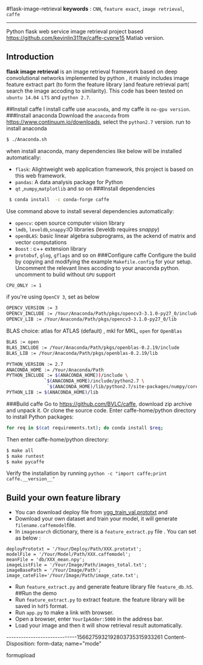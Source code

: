 #flask-image-retrieval
**keywords** : `CNN`, `feature exact`, `image retrieval`, `caffe`

-------------------------------------------
Python flask web service image retrieval project based https://github.com/kevinlin311tw/caffe-cvprw15 Matlab version.
## Introduction
**flask image retrieval** is an image retrieval framework based on deep  convolutional networks implemented by python , it mainly includes image feature extract part (to form the feature library )and feature retrieval part( search the image accoding to similarity).
This code has been tested on `ubuntu 14.04 LTS` and `python 2.7`.

##Install caffe
I install caffe use `anaconda`, and my caffe is `no-gpu version`.
###Install anaconda
Download the `anaconda` from https://www.continuum.io/downloads, select the `python2.7` version. run to install anaconda
```bash
$ ./Anaconda.sh
```
when install anaconda, many dependencies like below  will be installed automatically:
  - `flask`:  Alightweight web application framework, this project is based on this web framework.
  - `pandas`: A data analysis package for Python
  - `qt` ,`numpy`,`matplotlib` and so on
###Install dependencies
```bash
 $ conda install  -c conda-forge caffe
```
Use command above to install several dependencies automatically:
  - `opencv`: open source computer vision library
  - `lmdb`, `leveldb`,`snappy`:IO libraries (leveldb requires *snappy*)
  -  `openBLAS`: basic linear algebra subprograms, as the ackend of matrix and vector computations
  - `Boost` : c++ extension library
  - `protobuf`, `glog`, `gflags`  and so on
###Configure caffe
Configure the build by copying and modifying the example `Makefile.config` for your setup. Uncomment the relevant lines accoding to your anaconda python.
uncomment to build without `GPU` support
```bash
CPU_ONLY := 1
```
if you're using `OpenCV 3`, set as below
```bash
OPENCV_VERSION := 3
OPENCV_INCLUDE := /Your/Anaconda/Path/pkgs/opencv3-3.1.0-py27_0/include
OPENCV_LIB := /Your/Anaconda/Path/pkgs/opencv3-3.1.0-py27_0/lib
```
BLAS choice: atlas for ATLAS (default) , mkl for MKL, `open` for `OpenBlas`
```bash
BLAS := open 
BLAS_INCLUDE := /Your/Anaconda/Path/pkgs/openblas-0.2.19/include
BLAS_LIB := /Your/Anaconda/Path/pkgs/openblas-0.2.19/lib
```

```bash
PYTHON_VERSION := 2.7
ANACONDA_HOME := /Your/Anaconda/Path
PYTHON_INCLUDE := $(ANACONDA_HOME))/include \
              `$(ANACONDA_HOME)/include/python2.7 \
               `$(ANACONDA_HOME)/lib/python2.7/site-packages/numpy/core/include \
PYTHON_LIB := $(ANACONDA_HOME)/lib
```
###Build caffe
Go to https://github.com/BVLC/caffe, download zip archive and unpack it. Or clone the source code. Enter caffe-home/python directory to install Python packages:
```bash
for req in $(cat requirements.txt); do conda install $req;
```
Then enter caffe-home/python directory:
```bash
$ make all 
$ make runtest
$ make pycaffe
```

Verify the installation by running `python -c "import caffe;print caffe.__version__"`
## Build your own feature library
- You can download deploy file from [vgg_train_val.prototxt](http://cs.stanford.edu/people/karpathy/vgg_train_val.prototxt) and 
- Download your own dataset and train your  model, it will generate `filename.caffemodel`file.
- In `imagesearch` dictionary, there is a `feature_extract.py` file . You can set as below :

 ```
 deployPrototxt = '/Your/Deploy/Path/XXX.prototxt';
 modelFile = '/Your/Model/Path/XXX.caffemodel';
 meanFile = 'db/XXX_mean.npy';
 imageListFile = '/Your/Image/Path/images_total.txt';
 imageBasePath = '/Your/Image/Path';
 image_cateFile='/Your/Image/Path/image_cate.txt';
```
- Run `feature_extract.py` and generate feature library file `feature_db.h5`.
##Run the demo
- Run `feature_extract.py` to extract feature. the feature library will be saved in `hdf5` format.
- Run `app.py` to make a link with browser.
- Open a browser, enter `YourIpAdder:5000` in the address bar. 
- Load your image and then it will show retrieval result automatically.


-----------------------------1566275932192803735315933261
Content-Disposition: form-data; name="mode"

formupload